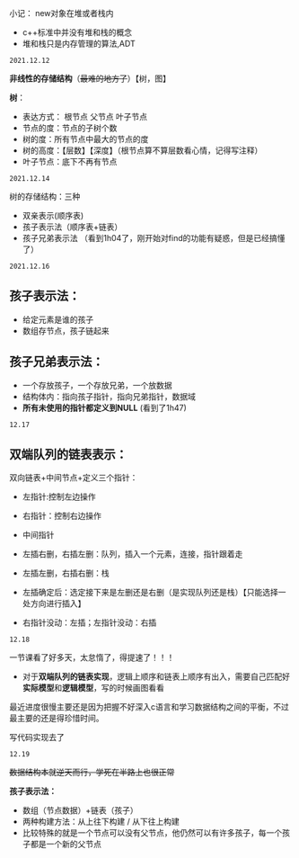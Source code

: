 小记：
new对象在堆或者栈内
- c++标准中并没有堆和栈的概念
- 堆和栈只是内存管理的算法,ADT

```
2021.12.12
```

**非线性的存储结构**（~~最难的地方了~~）【树，图】

**树**：

- 表达方式： 根节点 父节点 叶子节点
- 节点的度：节点的子树个数
- 树的度：所有节点中最大的节点的度
- 树的高度：【层数】【深度】（根节点算不算层数看心情，记得写注释）
- 叶子节点：底下不再有节点

```
2021.12.14
```

树的存储结构：三种
- 双亲表示(顺序表)
- 孩子表示法（顺序表+链表）
- 孩子兄弟表示法
（看到1h04了，刚开始对find的功能有疑惑，但是已经搞懂了）

```
2021.12.16
```

## 孩子表示法：
- 给定元素是谁的孩子
- 数组存节点，孩子链起来

## 孩子兄弟表示法：
-  一个存放孩子，一个存放兄弟，一个放数据
-  结构体内：指向孩子指针，指向兄弟指针，数据域
-  **所有未使用的指针都定义到NULL**
(看到了1h47)

```
12.17
```

## 双端队列的链表表示：
双向链表+中间节点+定义三个指针：
- 左指针:控制左边操作
- 右指针：控制右边操作
- 中间指针

- 左插右删，右插左删：队列，插入一个元素，连接，指针跟着走
- 左插左删，右插右删：栈 

- 左插确定后：选定接下来是左删还是右删（是实现队列还是栈）【只能选择一处方向进行插入】

- 右指针没动：左插；左指针没动：右插

```
12.18
```

一节课看了好多天，太怠惰了，得提速了！！！

- 对于**双端队列的链表实现**，逻辑上顺序和链表上顺序有出入，需要自己匹配好**实际模型**和**逻辑模型**，写的时候画图看看

最近进度很慢主要还是因为把握不好深入c语言和学习数据结构之间的平衡，不过最主要的还是得珍惜时间。

写代码实现去了

```
12.19
```

~~数据结构本就逆天而行，学死在半路上也很正常~~

**孩子表示法：**

- 数组（节点数据）+链表（孩子）
- 两种构建方法：从上往下构建 / 从下往上构建
- 比较特殊的就是一个节点可以没有父节点，他仍然可以有许多孩子，每一个孩子都是一个新的父节点